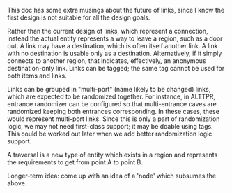 This doc has some extra musings about the future of links, since I know the
first design is not suitable for all the design goals.

Rather than the current design of links, which represent a connection, instead
the actual entity represents a way to leave a region, such as a door out. A link
may have a destination, which is often itself another link. A link with no destination
is usable only as a destination. Alternatively, if it simply connects to another
region, that indicates, effectively, an anonymous destination-only link. Links
can be tagged; the same tag cannot be used for both items and links.

Links can be grouped in "multi-port" (name likely to be changed) links, which
are expected to be randomized together. For instance, in ALTTPR, entrance
randomizer can be configured so that multi-entrance caves are randomized keeping
both entrances corresponding. In these cases, these would represent multi-port
links. Since this is only a part of randomization logic, we may not need
first-class support; it may be doable using tags. This could be worked out later
when we add better randomization logic support.

A traversal is a new type of entity which exists in a region and represents the
requirements to get from point A to point B. 

Longer-term idea: come up with an idea of a 'node' which subsumes the above.
